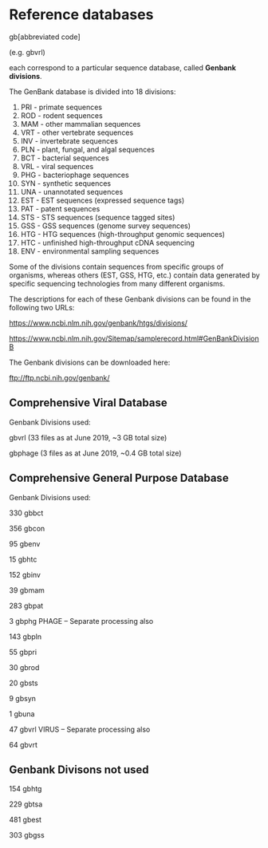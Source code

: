 # Reference databases #
 
 gb[abbreviated code] 
 
 (e.g. gbvrl) 
 
 each correspond to a particular sequence database, called **Genbank divisions**. 
 
 The GenBank database is divided into 18 divisions:

  1. PRI - primate sequences
  2. ROD - rodent sequences
  3. MAM - other mammalian sequences
  4. VRT - other vertebrate sequences
  5. INV - invertebrate sequences
  6. PLN - plant, fungal, and algal sequences
  7. BCT - bacterial sequences
  8. VRL - viral sequences
  9. PHG - bacteriophage sequences
10. SYN - synthetic sequences
11. UNA - unannotated sequences
12. EST - EST sequences (expressed sequence tags)
13. PAT - patent sequences
14. STS - STS sequences (sequence tagged sites)
15. GSS - GSS sequences (genome survey sequences)
16. HTG - HTG sequences (high-throughput genomic sequences)
17. HTC - unfinished high-throughput cDNA sequencing
18. ENV - environmental sampling sequences

Some of the divisions contain sequences from specific groups of organisms, whereas others (EST, GSS, HTG, etc.) contain data generated by specific sequencing technologies from many different organisms.

The descriptions for each of these Genbank divisions can be found in the following two URLs: 

https://www.ncbi.nlm.nih.gov/genbank/htgs/divisions/

https://www.ncbi.nlm.nih.gov/Sitemap/samplerecord.html#GenBankDivisionB

The Genbank divisions can be downloaded here:

ftp://ftp.ncbi.nih.gov/genbank/

## Comprehensive Viral Database ##

Genbank Divisions used:

gbvrl (33 files as at June 2019, ~3 GB total size)

gbphage (3 files as at June 2019, ~0.4 GB total size)

## Comprehensive General Purpose Database ##

Genbank Divisions used:

330 gbbct 

356 gbcon 

95 gbenv 

15 gbhtc 

152 gbinv 

39 gbmam 

283 gbpat

3 gbphg PHAGE – Separate processing also 

143 gbpln

55 gbpri

30 gbrod

20 gbsts

9 gbsyn

1 gbuna

47 gbvrl VIRUS – Separate processing also 

64 gbvrt

## Genbank Divisons not used ##

154 gbhtg 

229 gbtsa 

481 gbest 

303 gbgss
 
